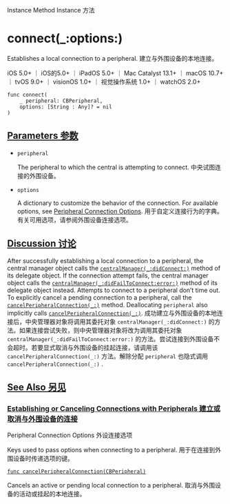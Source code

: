 Instance Method Instance 方法

# connect(_:options:) 

Establishes a local connection to a peripheral.
建立与外围设备的本地连接。

iOS 5.0+ ｜  iOS的5.0+ ｜ iPadOS 5.0+ ｜ Mac Catalyst 13.1+ ｜ macOS 10.7+ ｜ tvOS 9.0+ ｜ visionOS 1.0+ ｜  视觉操作系统 1.0+ ｜ watchOS 2.0+ 

```
func connect(
    _ peripheral: CBPeripheral,
    options: [String : Any]? = nil
)
```



## [Parameters 参数](https://developer.apple.com/documentation/corebluetooth/cbcentralmanager/connect(_:options:)#parameters)

- `peripheral`

  The peripheral to which the central is attempting to connect. 中央试图连接的外围设备。

- `options`

  A dictionary to customize the behavior of the connection. For available options, see [Peripheral Connection Options](https://developer.apple.com/documentation/corebluetooth/peripheral-connection-options). 用于自定义连接行为的字典。有关可用选项，请参阅外围设备连接选项。



## [Discussion 讨论](https://developer.apple.com/documentation/corebluetooth/cbcentralmanager/connect(_:options:)#Discussion)

After successfully establishing a local connection to a peripheral, the central manager object calls the [`centralManager(_:didConnect:)`](https://developer.apple.com/documentation/corebluetooth/cbcentralmanagerdelegate/centralmanager(_:didconnect:)) method of its delegate object. If the connection attempt fails, the central manager object calls the [`centralManager(_:didFailToConnect:error:)`](https://developer.apple.com/documentation/corebluetooth/cbcentralmanagerdelegate/centralmanager(_:didfailtoconnect:error:)) method of its delegate object instead. Attempts to connect to a peripheral don’t time out. To explicitly cancel a pending connection to a peripheral, call the [`cancelPeripheralConnection(_:)`](https://developer.apple.com/documentation/corebluetooth/cbcentralmanager/cancelperipheralconnection(_:)) method. Deallocating `peripheral` also implicitly calls [`cancelPeripheralConnection(_:)`](https://developer.apple.com/documentation/corebluetooth/cbcentralmanager/cancelperipheralconnection(_:)).
成功建立与外围设备的本地连接后，中央管理器对象将调用其委托对象 `centralManager(_:didConnect:)` 的方法。如果连接尝试失败，则中央管理器对象将改为调用其委托对象 `centralManager(_:didFailToConnect:error:)` 的方法。尝试连接到外围设备不会超时。若要显式取消与外围设备的挂起连接，请调用该 `cancelPeripheralConnection(_:)` 方法。解除分配 `peripheral` 也隐式调用 `cancelPeripheralConnection(_:)` .



## [See Also 另见](https://developer.apple.com/documentation/corebluetooth/cbcentralmanager/connect(_:options:)#see-also)

### [Establishing or Canceling Connections with Peripherals 建立或取消与外围设备的连接](https://developer.apple.com/documentation/corebluetooth/cbcentralmanager/connect(_:options:)#Establishing-or-Canceling-Connections-with-Peripherals)



Peripheral Connection Options
外设连接选项

Keys used to pass options when connecting to a peripheral.
用于在连接到外围设备时传递选项的键。

[`func cancelPeripheralConnection(CBPeripheral)`](https://developer.apple.com/documentation/corebluetooth/cbcentralmanager/cancelperipheralconnection(_:))

Cancels an active or pending local connection to a peripheral.
取消与外围设备的活动或挂起的本地连接。

